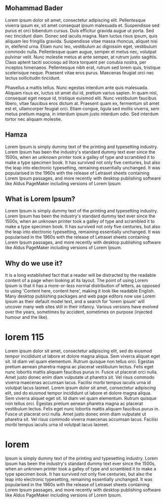## Mohammad Bader

Lorem ipsum dolor sit amet, consectetur adipiscing elit. Pellentesque viverra ipsum ex, sit amet consequat ipsum malesuada et. Suspendisse sed purus et orci bibendum cursus. Duis efficitur gravida augue ut porta. Sed nec tincidunt diam. Donec sed iaculis magna. Nam luctus risus ipsum, quis aliquam leo fringilla gravida. Suspendisse vitae massa rhoncus, aliquet nisi in, eleifend urna. Etiam nunc leo, vestibulum ac dignissim eget, vestibulum commodo nulla. Pellentesque quam augue, semper et metus nec, volutpat pulvinar velit. Nunc molestie metus at ante semper, at rutrum justo sagittis. Class aptent taciti sociosqu ad litora torquent per conubia nostra, per inceptos himenaeos. Pellentesque nibh erat, rutrum sed lorem quis, tristique scelerisque neque. Praesent vitae eros purus. Maecenas feugiat orci nec lectus sollicitudin tincidunt.

Phasellus a mattis tellus. Nunc egestas interdum ante quis malesuada. Aliquam risus ex, luctus sit amet dui id, pretium varius sapien. In quam nisl, consequat eget neque id, tristique euismod elit. Nunc vestibulum faucibus libero, vitae faucibus eros dictum at. Praesent quam ex, fermentum sit amet est et, ullamcorper feugiat orci. Etiam congue, ligula sed mollis viverra, sem metus pretium magna, in interdum ipsum justo interdum odio. Sed interdum tortor nec aliquam molestie.

## Hamza
Lorem Ipsum is simply dummy text of the printing and typesetting industry. Lorem Ipsum has been the industry's standard dummy text ever since the 1500s, when an unknown printer took a galley of type and scrambled it to make a type specimen book. It has survived not only five centuries, but also the leap into electronic typesetting, remaining essentially unchanged. It was popularised in the 1960s with the release of Letraset sheets containing Lorem Ipsum passages, and more recently with desktop publishing software like Aldus PageMaker including versions of Lorem Ipsum 

## What is Lorem Ipsum?

Lorem Ipsum is simply dummy text of the printing and typesetting industry. Lorem Ipsum has been the industry's standard dummy text ever since the 1500s, when an unknown printer took a galley of type and scrambled it to make a type specimen book. It has survived not only five centuries, but also the leap into electronic typesetting, remaining essentially unchanged. It was popularised in the 1960s with the release of Letraset sheets containing Lorem Ipsum passages, and more recently with desktop publishing software like Aldus PageMaker including versions of Lorem Ipsum.

## Why do we use it?

It is a long established fact that a reader will be distracted by the readable content of a page when looking at its layout. The point of using Lorem Ipsum is that it has a more-or-less normal distribution of letters, as opposed to using 'Content here, content here', making it look like readable English. Many desktop publishing packages and web page editors now use Lorem Ipsum as their default model text, and a search for 'lorem ipsum' will uncover many web sites still in their infancy. Various versions have evolved over the years, sometimes by accident, sometimes on purpose (injected humour and the like).

# lorem 115

Lorem ipsum dolor sit amet, consectetur adipiscing elit, sed do eiusmod tempor incididunt ut labore et dolore magna aliqua. Sem viverra aliquet eget sit. Id diam vel quam elementum. Rutrum quisque non tellus orci. Egestas pretium aenean pharetra magna ac placerat vestibulum lectus. Felis eget nunc lobortis mattis aliquam faucibus purus in. Fusce ut placerat orci nulla. Amet justo donec enim diam vulputate ut pharetra sit. Vel risus commodo viverra maecenas accumsan lacus. Facilisi morbi tempus iaculis urna id volutpat lacus laoreet.
Lorem ipsum dolor sit amet, consectetur adipiscing elit, sed do eiusmod tempor incididunt ut labore et dolore magna aliqua. Sem viverra aliquet eget sit. Id diam vel quam elementum. Rutrum quisque non tellus orci. Egestas pretium aenean pharetra magna ac placerat vestibulum lectus. Felis eget nunc lobortis mattis aliquam faucibus purus in. Fusce ut placerat orci nulla. Amet justo donec enim diam vulputate ut pharetra sit. Vel risus commodo viverra maecenas accumsan lacus. Facilisi morbi tempus iaculis urna id volutpat lacus laoreet.

# lorem

 Ipsum is simply dummy text of the printing and typesetting industry. Lorem Ipsum has been the industry's standard dummy text ever since the 1500s, when an unknown printer took a galley of type and scrambled it to make a type specimen book. It has survived not only five centuries, but also the leap into electronic typesetting, remaining essentially unchanged. It was popularised in the 1960s with the release of Letraset sheets containing Lorem Ipsum passages, and more recently with desktop publishing software like Aldus PageMaker including versions of Lorem Ipsum.

